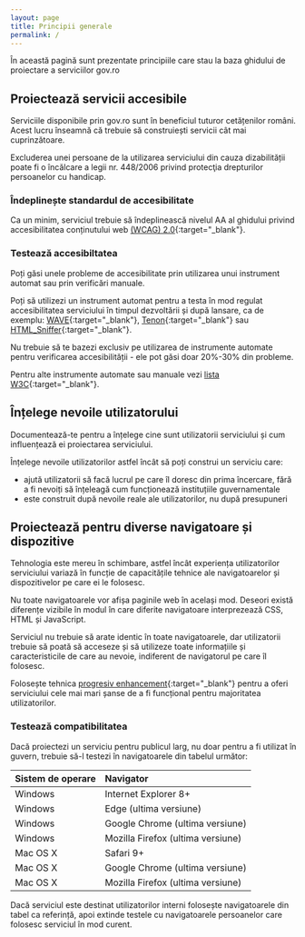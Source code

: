 ```yaml
---
layout: page
title: Principii generale
permalink: /
---
```


În această pagină sunt prezentate principiile care stau la baza ghidului de proiectare a serviciilor gov.ro

## Proiectează servicii accesibile

Serviciile disponibile prin gov.ro sunt în beneficiul tuturor cetățenilor români. Acest lucru înseamnă că trebuie să construiești servicii cât mai cuprinzătoare.

Excluderea unei persoane de la utilizarea serviciului din cauza dizabilității poate fi o încălcare a legii nr. 448/2006 privind protecţia drepturilor persoanelor cu handicap.

### Îndeplinește standardul de accesibilitate
Ca un minim, serviciul trebuie să îndeplinească nivelul AA al ghidului privind accesibilitatea conținutului web [(WCAG) 2.0](https://www.w3.org/WAI/intro/wcag.php){:target="_blank"}.


### Testează accesibiltatea
Poți găsi unele probleme de accesibilitate prin utilizarea unui instrument automat sau prin verificări manuale.

Poți să utilizezi un instrument automat pentru a testa în mod regulat accesibilitatea serviciului în timpul dezvoltării și după lansare, ca de exemplu: [WAVE](http://wave.webaim.org/){:target="_blank"}, [Tenon](https://tenon.io/){:target="_blank"} sau [HTML_Sniffer](https://www.squizlabs.com/general/html-codesniffer){:target="_blank"}.

Nu trebuie să te bazezi exclusiv pe utilizarea de instrumente automate pentru verificarea accesibilității - ele pot găsi doar 20%-30% din probleme.

Pentru alte instrumente automate sau manuale vezi [lista W3C](https://www.w3.org/WAI/ER/tools/?q=wcag-20-w3c-web-content-accessibility-guidelines-20){:target="_blank"}.


## Înțelege nevoile utilizatorului

Documentează-te pentru a înțelege cine sunt utilizatorii serviciului și cum influențează ei proiectarea serviciului.

Înțelege nevoile utilizatorilor astfel încât să poți construi un serviciu care:
- ajută utilizatorii să facă lucrul pe care îl doresc din prima încercare, fără a fi nevoiți să înțeleagă cum funcționează instituțiile guvernamentale
- este construit după nevoile reale ale utilizatorilor, nu după presupuneri


## Proiectează pentru diverse navigatoare și dispozitive

Tehnologia este mereu în schimbare, astfel încât experiența utilizatorilor serviciului variază în funcție de capacitățile tehnice ale navigatoarelor și dispozitivelor pe care ei le folosesc.

Nu toate navigatoarele vor afișa paginile web în același mod. Deseori există diferențe vizibile în modul în care diferite navigatoare interprezează CSS, HTML și JavaScript.

Serviciul nu trebuie să arate identic în toate navigatoarele, dar utilizatorii trebuie să poată să acceseze și să utilizeze toate informațiile și caracteristicile de care au nevoie, indiferent de navigatorul pe care îl folosesc.

Folosește tehnica [progresiv enhancement](https://en.wikipedia.org/wiki/Progressive_enhancement){:target="_blank"} pentru a oferi serviciului cele mai mari șanse de a fi funcțional pentru majoritatea utilizatorilor.

### Testează compatibilitatea
Dacă proiectezi un serviciu pentru publicul larg, nu doar pentru a fi utilizat în guvern, trebuie să-l testezi în navigatoarele din tabelul următor:

| Sistem de operare |	Navigator |
|:--------|:-------|
| Windows |	Internet Explorer 8+ |
| Windows | Edge (ultima versiune) |
| Windows | Google Chrome (ultima versiune) |
| Windows |	Mozilla Firefox (ultima versiune) |
| Mac OS X | Safari 9+ |
| Mac OS X | Google Chrome (ultima versiune) |
| Mac OS X | Mozilla Firefox (ultima versiune) |

Dacă serviciul este destinat utilizatorilor interni folosește navigatoarele din tabel ca referință, apoi extinde testele cu navigatoarele persoanelor care folosesc serviciul în mod curent.
